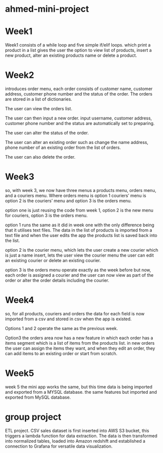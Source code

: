
# ahmed-mini-project

# Week1

Week1 consists of a while loop and five simple if/elif loops. which print a product in a list gives the user the option to view list of products, insert a new product, alter an existing products name or delete a product.

# Week2

introduces order menu, each order consists of customer name, customer address, customer phone number and the status of the order.
The orders are stored in a list of dictionaries. 

The user can view the orders list.

The user can then input a new order. input username, customer address, customer phone number and the status are automatically set to preparing.

The user can alter the status of the order. 

The user can alter an existing order such as change the name address, phone number of an existing order from the list of orders.

The user can also delete the order.

# Week3 

so, with week 3, we now have three menus a products menu, orders menu, and a couriers menu. Where orders menu is option 1 couriers’ menu is option 2 is the couriers’ menu and option 3 is the orders menu.

option one is just reusing the code from week 1, option 2 is the new menu for couriers, option 3 is the orders menu.

option 1 runs the same as it did in week one with the only difference being that it utilises text files. The data in the list of products is imported from a text file and when the user edits the app the products list is saved back into the list.

option 2 is the courier menu, which lets the user create a new courier which is just a name insert, lets the user view the courier menu the user can edit an existing courier or delete an existing courier.

option 3 is the orders menu operate exactly as the week before but now, each order is assigned a courier and the user can now view as part of the order or alter the order details including the courier. 

# Week4 

so, for all products, couriers and orders the data for each field is now imported from a csv and stored in csv when the app is existed. 

Options 1 and 2 operate the same as the previous week.

Option3 the orders area now has a new feature in which each order has a items segment which is a list of items from the products list. in new orders the user can assign the items they want, and when they edit an order, they can add items to an existing order or start from scratch.

# Week5

week 5 the mini app works the same, but this time data is being imported and exported from a MYSQL database. the same features but imported and exported from MySQL database.

# group project
ETL project. CSV sales dataset is first inserted into AWS S3 bucket, this triggers a lambda function for data extraction. The data is then transformed into normalized tables, loaded into Amazon redshift and established a connection to Grafana for versatile data visualization.

